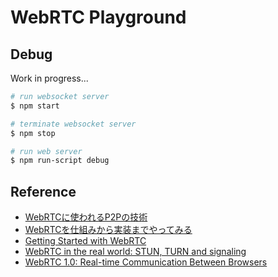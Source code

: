 # WebRTC Playground

## Debug

Work in progress...

```sh
# run websocket server
$ npm start

# terminate websocket server
$ npm stop

# run web server
$ npm run-script debug
```

## Reference

- [WebRTCに使われるP2Pの技術](http://tjun.org/blog/2013/12/webrtc_p2p/)
- [WebRTCを仕組みから実装までやってみる](http://blog.wnotes.net/blog/article/webrtc-beginning)
- [Getting Started with WebRTC](http://www.html5rocks.com/en/tutorials/webrtc/basics/)
- [WebRTC in the real world: STUN, TURN and signaling](http://www.html5rocks.com/en/tutorials/webrtc/infrastructure/)
- [WebRTC 1.0: Real-time Communication Between Browsers](http://www.w3.org/TR/webrtc/)
